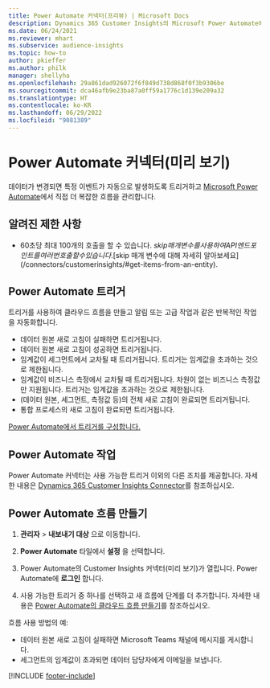 ```yaml
---
title: Power Automate 커넥터(프리뷰) | Microsoft Docs
description: Dynamics 365 Customer Insights의 Microsoft Power Automate에서 흐름을 만듭니다.
ms.date: 06/24/2021
ms.reviewer: mhart
ms.subservice: audience-insights
ms.topic: how-to
author: pkieffer
ms.author: philk
manager: shellyha
ms.openlocfilehash: 29a861dad926072f6f849d738d868f0f3b9306be
ms.sourcegitcommit: dca46afb9e23ba87a0ff59a1776c1d139e209a32
ms.translationtype: HT
ms.contentlocale: ko-KR
ms.lasthandoff: 06/29/2022
ms.locfileid: "9081389"
---
```

# <a name="power-automate-connector-preview"></a>Power Automate 커넥터(미리 보기)

데이터가 변경되면 특정 이벤트가 자동으로 발생하도록 트리거하고 [Microsoft Power Automate](https://flow.microsoft.com/)에서 직접 더 복잡한 흐름을 관리합니다.

## <a name="known-limitations"></a>알려진 제한 사항

- 60초당 최대 100개의 호출을 할 수 있습니다. $skip 매개 변수를 사용하여 API 엔드포인트를 여러 번 호출할 수 있습니다. [$skip 매개 변수에 대해 자세히 알아보세요](/connectors/customerinsights/#get-items-from-an-entity).

## <a name="power-automate-triggers"></a>Power Automate 트리거

트리거를 사용하여 클라우드 흐름을 만들고 알림 또는 고급 작업과 같은 반복적인 작업을 자동화합니다.

- 데이터 원본 새로 고침이 실패하면 트리거됩니다.
- 데이터 원본 새로 고침이 성공하면 트리거됩니다.
- 임계값이 세그먼트에서 교차될 때 트리거됩니다. 트리거는 임계값을 초과하는 것으로 제한됩니다.
- 임계값이 비즈니스 측정에서 교차될 때 트리거됩니다. 차원이 없는 비즈니스 측정값만 지원됩니다. 트리거는 임계값을 초과하는 것으로 제한됩니다.
- (데이터 원본, 세그먼트, 측정값 등)의 전체 새로 고침이 완료되면 트리거됩니다.
- 통합 프로세스의 새로 고침이 완료되면 트리거됩니다.

[Power Automate에서 트리거를 구성합니다.](https://flow.microsoft.com/connectors/shared_customerinsights/dynamics-365-customer-insights-connector/)

## <a name="power-automate-actions"></a>Power Automate 작업

Power Automate 커넥터는 사용 가능한 트리거 이외의 다른 조치를 제공합니다. 자세한 내용은 [Dynamics 365 Customer Insights Connector](/connectors/customerinsights/)를 참조하십시오.

## <a name="create-a-power-automate-flow"></a>Power Automate 흐름 만들기

1. **관리자** > **내보내기 대상** 으로 이동합니다.

1. **Power Automate** 타일에서 **설정** 을 선택합니다.

1. Power Automate의 Customer Insights 커넥터(미리 보기)가 열립니다. Power Automate에 **로그인** 합니다.

1. 사용 가능한 트리거 중 하나를 선택하고 새 흐름에 단계를 더 추가합니다. 자세한 내용은 [Power Automate의 클라우드 흐름 만들기](/power-automate/get-started-logic-flow)를 참조하십시오.

흐름 사용 방법의 예: 
- 데이터 원본 새로 고침이 실패하면 Microsoft Teams 채널에 메시지를 게시합니다. 
- 세그먼트의 임계값이 초과되면 데이터 담당자에게 이메일을 보냅니다.



[!INCLUDE [footer-include](includes/footer-banner.md)]
